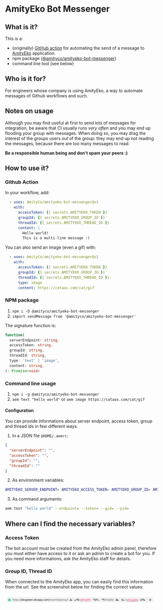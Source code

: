 # AmityEko Bot Messenger

## What is it?

This is a:

- (originally) [GitHub action](https://github.com/features/actions) for automating the send of a message to [AmityEko](https://www.amityeko.com/) application.
- npm package ([@amityco/amityeko-bot-messenger](https://www.npmjs.com/package/@amityco/amityeko-bot-messenger))
- command line tool (see below)

## Who is it for?

For engineers whose company is using AmityEko, a way to automate messages of Github workflows and such.

## Notes on usage

Although you may find useful at first to send lots of messages for integration, be aware that CI usually runs _very often_ and you may end up flooding your group with messages. When doing so, you may drag the interest of the groups users _out_ of the group: they may end up not reading the messages, because there are too many messages to read.

**Be a responsible human being and don't spam your peers :)**

## How to use it?

### Github Action

In your workflow, add:

```yaml
  - uses: AmityCo/amityeko-bot-messenger@v1
    with:
      accessToken: {{ secrets.AMITYEKO_TOKEN }}
      groupId: {{ secrets.AMITYEKO_GROUP_ID }}
      threadId: {{ secrets.AMITYEKO_THREAD_ID }}
      content: |
        Hello world!
        This is a multi-line message :)
```

You can also send an image (even a gif) with:

```yaml
  - uses: AmityCo/amityeko-bot-messenger@v1
    with:
      accessToken: {{ secrets.AMITYEKO_TOKEN }}
      groupId: {{ secrets.AMITYEKO_GROUP_ID }}
      threadId: {{ secrets.AMITYEKO_THREAD_ID }}
      type: image
      content: https://cataas.com/cat/gif
```

### NPM package

1. `npm i -D @amityco/amityeko-bot-messenger`
2. `import sendMessage from '@amityco/amityeko-bot-messenger'`

The signature function is:

```ts
function(
  serverEndpoint: string,
  accessToken: string,
  groupId: string,
  threadId: string,
  type: 'text' | 'image',
  content: string,
): Promise<void>
```

### Command line usage

1. `npm i -g @amityco/amityeko-bot-messenger`
2. `aem text "hello world"` or `aem image https://cataas.com/cat/gif`
#### Configuration

You can provide informations about server endpoint, access token, group and thread ids in few different ways.

1. In a JSON file `$HOME/.aemrc`:

```json
{
  "serverEndpoint": "",
  "accessToken": "",
  "groupId": "",
  "threadId": ""
}
```

2. As environment variables:

```bash
AMITYEKO_SERVER_ENDPOINT= AMITYEKO_ACCESS_TOKEN= AMITYEKO_GROUP_ID= AMITYEKO_THREAD_ID= aem text "hello world"
```

3. As command arguments:

```bash
aem text "hello world" --endpoint= --token= --gid= --pid=
```

## Where can I find the necessary variables?

### Access Token

The bot account must be created from the AmityEko admin panel, therefore you must either have access to it or ask an admin to create a bot for you. If you need more informations, ask the AmityEko staff for details.

### Group ID, Thread ID

When connected to the AmityEko app, you can easily find this information from the url. See the screenshot below for finding the correct values:

<img src="./docs/url.png" height="40" />
